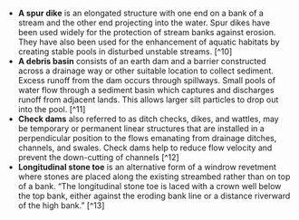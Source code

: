 - **A spur dike** is an elongated structure with one end on a bank of a stream and the other end projecting into the water. Spur dikes have been used widely for the protection of stream banks against erosion. They have also been used for the enhancement of aquatic habitats by creating stable pools in disturbed unstable streams. [^10]
- **A debris basin** consists of an earth dam and a barrier constructed across a drainage way or other suitable location to collect sediment. Excess runoff from the dam occurs through spillways. Small pools of water flow through a sediment basin which captures and discharges runoff from adjacent lands. This allows larger silt particles to drop out into the pool. [^11]
- **Check dams** also referred to as ditch checks, dikes, and wattles, may be temporary or permanent linear structures that are installed in a perpendicular position to the flows emanating from drainage ditches, channels, and swales. Check dams help to reduce flow velocity and prevent the down-cutting of channels [^12]
- **Longitudinal stone toe** is an alternative form of a windrow revetment where stones are placed along the existing streambed rather than on top of a bank. “The longitudinal stone toe is laced with a crown well below the top bank, either against the eroding bank line or a distance riverward of the high bank.” [^13]